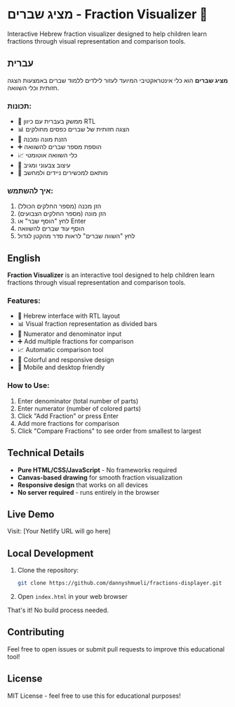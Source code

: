 # מציג שברים - Fraction Visualizer 🧮

Interactive Hebrew fraction visualizer designed to help children learn fractions through visual representation and comparison tools.

## עברית

**מציג שברים** הוא כלי אינטראקטיבי המיועד לעזור לילדים ללמוד שברים באמצעות הצגה חזותית וכלי השוואה.

### תכונות:
- 🎯 ממשק בעברית עם כיוון RTL
- 📊 הצגה חזותית של שברים כפסים מחולקים
- 🔢 הזנת מונה ומכנה
- ➕ הוספת מספר שברים להשוואה
- 📈 כלי השוואה אוטומטי
- 🎨 עיצוב צבעוני ומגיב
- 📱 מותאם למכשירים ניידים ולמחשב

### איך להשתמש:
1. הזן מכנה (מספר החלקים הכולל)
2. הזן מונה (מספר החלקים הצבועים)
3. לחץ "הוסף שבר" או Enter
4. הוסף עוד שברים להשוואה
5. לחץ "השווה שברים" לראות סדר מהקטן לגדול

## English

**Fraction Visualizer** is an interactive tool designed to help children learn fractions through visual representation and comparison tools.

### Features:
- 🎯 Hebrew interface with RTL layout
- 📊 Visual fraction representation as divided bars
- 🔢 Numerator and denominator input
- ➕ Add multiple fractions for comparison
- 📈 Automatic comparison tool
- 🎨 Colorful and responsive design
- 📱 Mobile and desktop friendly

### How to Use:
1. Enter denominator (total number of parts)
2. Enter numerator (number of colored parts)
3. Click "Add Fraction" or press Enter
4. Add more fractions for comparison
5. Click "Compare Fractions" to see order from smallest to largest

## Technical Details

- **Pure HTML/CSS/JavaScript** - No frameworks required
- **Canvas-based drawing** for smooth fraction visualization
- **Responsive design** that works on all devices
- **No server required** - runs entirely in the browser

## Live Demo

Visit: [Your Netlify URL will go here]

## Local Development

1. Clone the repository:
   ```bash
   git clone https://github.com/dannyshmueli/fractions-displayer.git
   ```

2. Open `index.html` in your web browser

That's it! No build process needed.

## Contributing

Feel free to open issues or submit pull requests to improve this educational tool!

## License

MIT License - feel free to use this for educational purposes! 